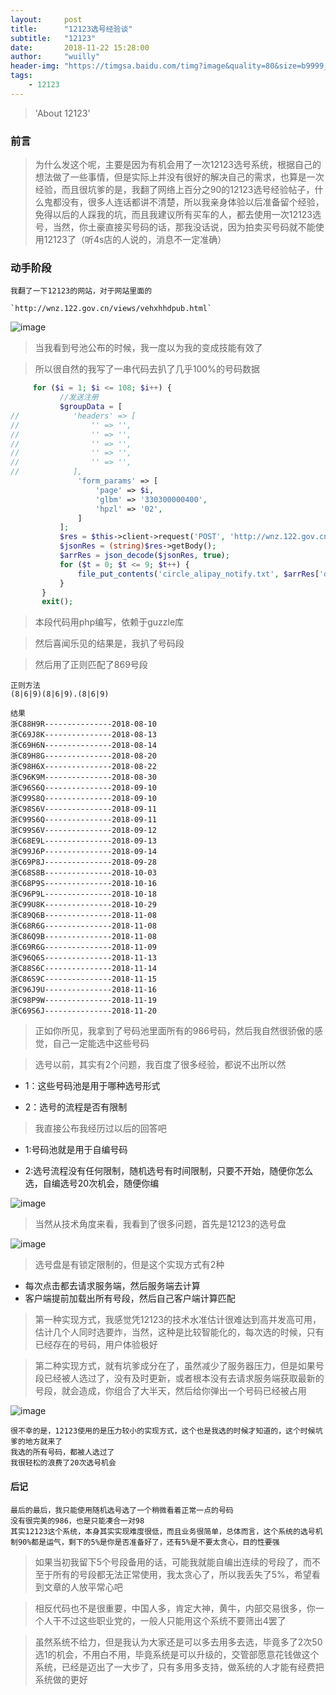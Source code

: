```yaml
---
layout:     post
title:      "12123选号经验谈"
subtitle:   "12123"
date:       2018-11-22 15:28:00
author:     "wuilly"
header-img: "https://timgsa.baidu.com/timg?image&quality=80&size=b9999_10000&sec=1516777063737&di=a86a9881000f70190aaffe6953eec4f3&imgtype=0&src=http%3A%2F%2Fimg.article.pchome.net%2F00%2F28%2F07%2F58%2Fpic_lib%2Fwm%2F1920_1200car_1002.jpg"
tags:
    - 12123
---
```

> 'About 12123'


### 前言

> 为什么发这个呢，主要是因为有机会用了一次12123选号系统，根据自己的想法做了一些事情，但是实际上并没有很好的解决自己的需求，也算是一次经验，而且很坑爹的是，我翻了网络上百分之90的12123选号经验帖子，什么鬼都没有，很多人连话都讲不清楚，所以我亲身体验以后准备留个经验，免得以后的人踩我的坑，而且我建议所有买车的人，都去使用一次12123选号，当然，你土豪直接买号码的话，那我没话说，因为拍卖买号码就不能使用12123了（听4s店的人说的，消息不一定准确）


### 动手阶段

```
我翻了一下12123的网站，对于网站里面的

`http://wnz.122.gov.cn/views/vehxhhdpub.html`
```

![image](https://wx1.sinaimg.cn/large/005N5norgy1fxpxk6tbk0j30yk0bsmyu.jpg)

> 当我看到号池公布的时候，我一度以为我的变成技能有效了

> 所以很自然的我写了一串代码去扒了几乎100%的号码数据

``` php
     for ($i = 1; $i <= 108; $i++) {
           //发送注册
           $groupData = [
//            'headers' => [
//                '' => '',
//                '' => '',
//                '' => '',
//                '' => '',
//                '' => '',
//            ],
               'form_params' => [
                   'page' => $i,
                   'glbm' => '330300000400',
                   'hpzl' => '02',
               ]
           ];
           $res = $this->client->request('POST', 'http://wnz.122.gov.cn/m/mvehxh/getDiscardList', $groupData);
           $jsonRes = (string)$res->getBody();
           $arrRes = json_decode($jsonRes, true);
           for ($t = 0; $t <= 9; $t++) {
               file_put_contents('circle_alipay_notify.txt', $arrRes['data']['content'][$t]['hphm'] . '---------------' . $arrRes['data']['content'][$t]['yxqz'] . PHP_EOL, FILE_APPEND);
           }
       }
       exit();
```

> 本段代码用php编写，依赖于guzzle库

> 然后喜闻乐见的结果是，我扒了号码段

> 然后用了正则匹配了869号段

```
正则方法
(8|6|9)(8|6|9).(8|6|9)

结果
浙C88H9R---------------2018-08-10
浙C69J8K---------------2018-08-13
浙C69H6N---------------2018-08-14
浙C89H8G---------------2018-08-20
浙C98H6X---------------2018-08-22
浙C96K9M---------------2018-08-30
浙C96S6Q---------------2018-09-10
浙C99S8Q---------------2018-09-10
浙C98S6V---------------2018-09-11
浙C99S6Q---------------2018-09-11
浙C99S6V---------------2018-09-12
浙C68E9L---------------2018-09-13
浙C99J6P---------------2018-09-14
浙C69P8J---------------2018-09-28
浙C68S8B---------------2018-10-03
浙C68P9S---------------2018-10-16
浙C96P9L---------------2018-10-18
浙C99U8K---------------2018-10-29
浙C89Q6B---------------2018-11-08
浙C68R6G---------------2018-11-08
浙C86Q9B---------------2018-11-08
浙C69R6G---------------2018-11-09
浙C96Q6S---------------2018-11-13
浙C88S6C---------------2018-11-14
浙C86S9C---------------2018-11-15
浙C96J9U---------------2018-11-16
浙C98P9W---------------2018-11-19
浙C69S6J---------------2018-11-20
```


> 正如你所见，我拿到了号码池里面所有的986号码，然后我自然很骄傲的感觉，自己一定能选中这些号码

> 选号以前，其实有2个问题，我百度了很多经验，都说不出所以然

* 1：这些号码池是用于哪种选号形式

* 2：选号的流程是否有限制

> 我直接公布我经历过以后的回答吧

* 1:号码池就是用于自编号码

* 2:选号流程没有任何限制，随机选号有时间限制，只要不开始，随便你怎么选，自编选号20次机会，随便你编

![image](https://ws4.sinaimg.cn/large/005N5norgy1fxpxujctygj30mh0edq3e.jpg)

> 当然从技术角度来看，我看到了很多问题，首先是12123的选号盘


![image](https://wx2.sinaimg.cn/large/005N5norgy1fxpxv1r2ykj30q20gh0tp.jpg)


> 选号盘是有锁定限制的，但是这个实现方式有2种

* 每次点击都去请求服务端，然后服务端去计算
* 客户端提前加载出所有号段，然后自己客户端计算匹配

> 第一种实现方式，我感觉凭12123的技术水准估计很难达到高并发高可用，估计几个人同时选要炸，当然，这种是比较智能化的，每次选的时候，只有已经存在的号码，用户体验极好

> 第二种实现方式，就有坑爹成分在了，虽然减少了服务器压力，但是如果号段已经被人选过了，没有及时更新，或者根本没有去请求服务端获取最新的号段，就会造成，你组合了大半天，然后给你弹出一个号码已经被占用

![image](https://wx1.sinaimg.cn/large/005N5norgy1fxpxyqj4mwj30gn03bt8n.jpg)

```
很不幸的是，12123使用的是压力较小的实现方式，这个也是我选的时候才知道的，这个时候坑爹的地方就来了
我选的所有号码，都被人选过了
我很轻松的浪费了20次选号机会
```

#### 后记

```
最后的最后，我只能使用随机选号选了一个稍微看着正常一点的号码
没有很完美的986，也是只能凑合一对98
其实12123这个系统，本身其实实现难度很低，而且业务很简单，总体而言，这个系统的选号机制90%都是运气，剩下的5%是你是否准备好了，还有5%是不要太贪心，目的性要强
```


> 如果当初我留下5个号段备用的话，可能我就能自编出连续的号段了，而不至于所有的号段都无法正常使用，我太贪心了，所以我丢失了5%，希望看到文章的人放平常心吧


> 相反代码也不是很重要，中国人多，肯定大神，黄牛，内部交易很多，你一个人干不过这些职业党的，一般人只能用这个系统不要筛出4罢了

> 虽然系统不给力，但是我认为大家还是可以多去用多去选，毕竟多了2次50选1的机会，不用白不用，毕竟系统是可以升级的，交管部愿意花钱做这个系统，已经是迈出了一大步了，只有多用多支持，做系统的人才能有经费把系统做的更好
